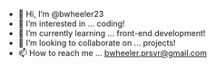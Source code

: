 - 👋 Hi, I’m @bwheeler23
- 👀 I’m interested in ... coding!
- 🌱 I’m currently learning ... front-end development!
- 💞️ I’m looking to collaborate on ... projects!
- 📫 How to reach me ... bwheeler.prsvr@gmail.com

<!---
bwheeler23/bwheeler23 is a ✨ special ✨ repository because its `README.md` (this file) appears on your GitHub profile.
You can click the Preview link to take a look at your changes.
--->
